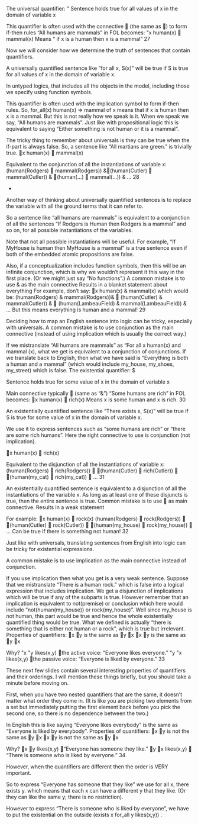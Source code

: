 ﻿The universal quantifier: "
Sentence holds true for all values of x in the domain of variable x

This quantifier is often used with the connective  (the same as )  to form if-then rules
“All humans are mammals” in FOL becomes:
	"x human(x)  mammal(x)
Means “ if x is a human then x is a mammal”
27


Now we will consider how we determine the truth of sentences that contain quantifiers.

A universally quantified sentence like “for all x, S(x)” will be true if S is true for all values of x in the domain of variable x.

In untyped logics, that includes all the objects in the model, including those we specify using function symbols.

This quantifier is often used with the implication symbol to form if-then rules.
So, for_all(x) human(x) => mammal of x means that if x is human then x is a mammal.  But this is not really how we speak is it.  When we speak we say, “All humans are mammals”.  Just like with propositional logic this is equivalent to saying “Either something is not human or it is a mammal”.

The tricky thing to remember about universals is they can be true when the if-part is always false. So, a sentence like “All martians are green.” is trivially true.
x human(x)  mammal(x)

Equivalent to the conjunction of all the instantiations of variable x:
	(human(Rodgers)  mammal(Rodgers)) &(human(Cutler)  mammal(Cutler)) & (human(…)  mammal(…)) & …
28

*
Another way of thinking about universally quantified sentences is to replace the variable with all the ground terms that  it can refer to.

So a sentence like “all humans are mammals” is equivalent to a conjunction of all the sentences “If Rodgers is Human then Rodgers is a mammal” and so on,
 for all possible instantiations of the variables.

Note that not all possible instantiations will be useful. For example, “If MyHouse is human then MyHouse is a mammal” is a true sentence even if both of the embedded atomic propositions are false.

Also, if a conceptualization includes function symbols, then this will be an infinite conjunction, which is why we wouldn’t represent it this way in the first place. (Or we might just say “No functions”.)
A common mistake is to use & as the main connective
Results in a blanket statement about everything
For example, don’t say:
x human(x) & mammal(x)
 which would be:
		(human(Rodgers) & mammal(Rodgers))& 	(human(Cutler) & mammal(Cutler)) & 	(human(LambeauField) & mammal(LambeauField)) & …
But this means everything is human and a mammal!
29


Deciding how to map an English sentence into logic can be tricky, especially with universals.  A common mistake is to use conjunction as the main connective (instead of using implication which is usually the correct way.)

If we mistranslate “All humans are mammals” as “For all x human(x) and mammal (x), what we get is equivalent to a conjunction of conjunctions. If we translate back to English, then what we have said is “Everything is both a human and a mammal”  (which would include my_house, my_shoes, my_street) which is false.
The existential quantifier: $

Sentence holds true for some value of x in the domain of variable x

Main connective typically  (same as “&”)
“Some humans are rich” in FOL becomes:
	x human(x)  rich(x)
Means x is some human and x is rich.
30


An existentially  quantified sentence like “There exists x, S(x)” will be true if S is true for some value of x in the domain of variable x.

We use it to express sentences such as “some humans are rich” or “there are some rich humans”.  Here the right connective to use is conjunction (not implication).

x human(x)  rich(x)

Equivalent to the disjunction of all the  instantiations of variable x:
	(human(Rodgers)  rich(Rodgers))  (human(Cutler)  rich(Cutler))  (human(my_cat)  rich(my_cat))  …
31


An existentially quantified sentence is equivalent to a disjunction of all the instantiations of the variable x. As long as at least one of these disjuncts is true, then the entire sentence is true.
Common mistake is to use  as main connective.
Results in a weak statement

For example: x human(x)  rock(x)
	(human(Rodgers)  rock(Rodgers))  (human(Cutler)  rock(Cutler))  (human(my_house)  rock(my_house))  …
Can be true if there is something not human!
32

Just like with universals, translating sentences from English into logic can be tricky for existential expressions.

A common mistake is to use implication as the main connective instead of conjunction.

If you use implication then what you get is a very weak sentence. Suppose that we mistranslate “There is a human rock.” which is false into a logical expression that includes implication. We get a disjunction of implications which will be true if any of the subparts is true.
However remember that an implication is equivalent to not(premise) or conclusion which here would include “not(human(my_house)) or rock(my_house)”. Well since my_house is not human, this part would be true and hence the whole existentially quantified thing would be true.  What we defined is actually “there is something that is either not human or  a rock”, which is true but irrelevant.
Properties of quantifiers:
x y is the same as y x
x y is the same as y x

Why?
 "x "y likes(x,y) the active voice: “Everyone likes everyone.”
 "y "x likes(x,y) the passive voice: “Everyone is liked by everyone.”
33

These next few slides contain several interesting properties of quantifiers and their orderings.  I will mention these things briefly, but you should take a minute before moving on.

First, when you have two nested quantifiers that are the same, it doesn’t matter what order they come in. (It is like you are picking two elements from a set but immediately putting the first element back before you pick the second one, so there is no dependence between the two.)

In English this is like saying “Everyone likes everybody” is the same as “Everyone is liked by everybody”.
Properties of quantifiers:
x y is not the same as y x
x y is not the same as y x

Why?
x y likes(x,y) “Everyone has someone they like.”
y x likes(x,y)  “There is someone who is liked by everyone.”
34

However, when the quantifiers are different then the order is VERY important.

So to express “Everyone has someone that they like” we use for all x, there exists y. which means that each x can have a different y that they like. (Or they can like the same y; there is no restriction).

However to express “There is someone who is liked by everyone”, we have to put the existential on the outside (exists x for_all y likes(x,y)) .